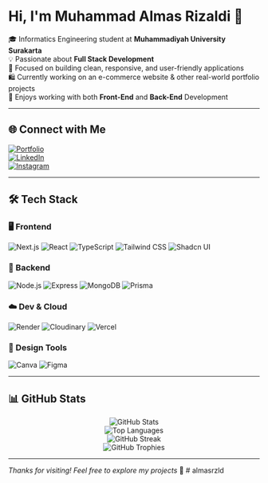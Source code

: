 # Hi, I'm Muhammad Almas Rizaldi 👋

🎓 Informatics Engineering student at **Muhammadiyah University Surakarta**  
💡 Passionate about **Full Stack Development**  
🧠 Focused on building clean, responsive, and user-friendly applications  
🛍️ Currently working on an e-commerce website & other real-world portfolio projects  
🎨 Enjoys working with both **Front-End** and **Back-End** Development

---

## 🌐 Connect with Me

[![Portfolio](https://img.shields.io/badge/Website-%2312100E.svg?&style=flat-square&logo=vercel&logoColor=white)](https://almasrzld-portofolio.vercel.app)  
[![LinkedIn](https://img.shields.io/badge/LinkedIn-%230077B5.svg?&style=flat-square&logo=linkedin&logoColor=white)](https://linkedin.com/in/almas-rizaldi-816812300)  
[![Instagram](https://img.shields.io/badge/Instagram-%23E4405F.svg?&style=flat-square&logo=instagram&logoColor=white)](https://instagram.com/almsrzld16)

---

## 🛠 Tech Stack

### 🖥 Frontend

![Next.js](https://img.shields.io/badge/Next.js-000000?style=flat-square&logo=next.js&logoColor=white)
![React](https://img.shields.io/badge/React-61DAFB?style=flat-square&logo=react&logoColor=black)
![TypeScript](https://img.shields.io/badge/TypeScript-3178C6?style=flat-square&logo=typescript&logoColor=white)
![Tailwind CSS](https://img.shields.io/badge/Tailwind_CSS-06B6D4?style=flat-square&logo=tailwind-css&logoColor=white)
![Shadcn UI](https://img.shields.io/badge/Shadcn_UI-111827?style=flat-square&logo=vercel&logoColor=white)

### 🧠 Backend

![Node.js](https://img.shields.io/badge/Node.js-339933?style=flat-square&logo=node.js&logoColor=white)
![Express](https://img.shields.io/badge/Express-404D59?style=flat-square&logo=express&logoColor=white)
![MongoDB](https://img.shields.io/badge/MongoDB-47A248?style=flat-square&logo=mongodb&logoColor=white)
![Prisma](https://img.shields.io/badge/Prisma-0C344B?style=flat-square&logo=prisma&logoColor=white)

### ☁️ Dev & Cloud

![Render](https://img.shields.io/badge/Render-00979D?style=flat-square&logo=render&logoColor=white)
![Cloudinary](https://img.shields.io/badge/Cloudinary-F2B33D?style=flat-square&logo=cloudinary&logoColor=white)
![Vercel](https://img.shields.io/badge/Vercel-000000?style=flat-square&logo=vercel&logoColor=white)

### 🎨 Design Tools

![Canva](https://img.shields.io/badge/Canva-00C4CC?style=flat-square&logo=canva&logoColor=white)
![Figma](https://img.shields.io/badge/Figma-F24E1E?style=flat-square&logo=figma&logoColor=white)

---

## 📊 GitHub Stats

<p align="center">
  <img src="https://github-readme-stats.vercel.app/api?username=almasrzld&show_icons=true&theme=radical" alt="GitHub Stats" />
  <br />
  <img src="https://github-readme-stats.vercel.app/api/top-langs/?username=almasrzld&layout=compact&theme=radical" alt="Top Languages" />
  <br />
  <img src="https://github-readme-streak-stats.herokuapp.com?user=almasrzld&theme=radical&hide_border=true" alt="GitHub Streak" />
  <br />
  <img src="https://github-profile-trophy.vercel.app/?username=almasrzld&theme=radical&column=4&margin-w=10&margin-h=15" alt="GitHub Trophies" />
</p>

---

_Thanks for visiting! Feel free to explore my projects_ 🌟
#   a l m a s r z l d  
 